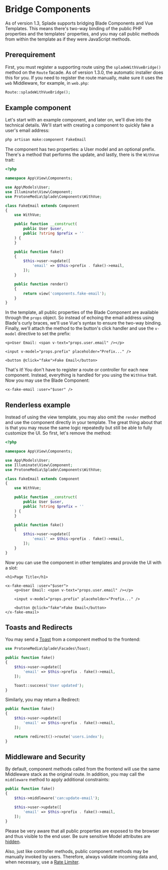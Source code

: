# Bridge Components

As of version 1.3, Splade supports bridging Blade Components and Vue Templates. This means there's two-way binding of the public PHP properties and the templates' properties, and you may call public methods from within the template as if they were JavaScript methods.

## Prerequirement

First, you must register a supporting route using the `spladeWithVueBridge()` method on the `Route` facade. As of version 1.3.0, the automatic installer does this for you. If you need to register the route manually, make sure it uses the `web` Middleware, for example, in `web.php`:

```php
Route::spladeWithVueBridge();
```

## Example component

Let's start with an example component, and later on, we'll dive into the technical details. We'll start with creating a component to quickly fake a user's email address:

```bash
php artisan make:component FakeEmail
```

The component has two properties: a User model and an optional prefix. There's a method that performs the update, and lastly, there is the `WithVue` trait:

```php
<?php

namespace App\View\Components;

use App\Models\User;
use Illuminate\View\Component;
use ProtoneMedia\Splade\Components\WithVue;

class FakeEmail extends Component
{
    use WithVue;

    public function __construct(
        public User $user,
        public ?string $prefix = ''
    ) {
    }

    public function fake()
    {
        $this->user->update([
            'email' => $this->prefix . fake()->email,
        ]);
    }

    public function render()
    {
        return view('components.fake-email');
    }
}
```

In the template, all public properties of the Blade Component are available through the `props` object. So instead of echoing the email address using Blade's curly braces, we'll use Vue's syntax to ensure the two-way binding. Finally, we'll attach the method to the button's click handler and use the `v-model` directive to set the prefix:

```blade
<p>User Email: <span v-text="props.user.email" /></p>

<input v-model="props.prefix" placeholder="Prefix..." />

<button @click="fake">Fake Email</button>
```

That's it! You don't have to register a route or controller for each new component. Instead, everything is handled for you using the `WithVue` trait. Now you may use the Blade Component:

```blade
<x-fake-email :user="$user" />
```

## Renderless example

Instead of using the view template, you may also omit the `render` method and use the component directly in your template. The great thing about that is that you may reuse the same logic repeatedly but still be able to fully customize the UI. So first, let's remove the method:

```php
<?php

namespace App\View\Components;

use App\Models\User;
use Illuminate\View\Component;
use ProtoneMedia\Splade\Components\WithVue;

class FakeEmail extends Component
{
    use WithVue;

    public function __construct(
        public User $user,
        public ?string $prefix = ''
    ) {
    }

    public function fake()
    {
        $this->user->update([
            'email' => $this->prefix . fake()->email,
        ]);
    }
}
```

Now you can use the component in other templates and provide the UI with a slot:

```blade
<h1>Page Title</h1>

<x-fake-email :user="$user">
    <p>User Email: <span v-text="props.user.email" /></p>

    <input v-model="props.prefix" placeholder="Prefix..." />

    <button @click="fake">Fake Email</button>
</x-fake-email>
```

## Toasts and Redirects

You may send a [Toast](./toasts.md) from a component method to the frontend:

```php
use ProtoneMedia\Splade\Facades\Toast;

public function fake()
{
    $this->user->update([
        'email' => $this->prefix . fake()->email,
    ]);

    Toast::success('User updated');
}
```

Similarly, you may return a Redirect:

```php
public function fake()
{
    $this->user->update([
        'email' => $this->prefix . fake()->email,
    ]);

    return redirect()->route('users.index');
}
```

## Middleware and Security

By default, component methods called from the frontend will use the same Middleware stack as the original route. In addition, you may call the `middleware` method to apply additional constraints:

```php
public function fake()
{
    $this->middleware('can:update-email');

    $this->user->update([
        'email' => $this->prefix . fake()->email,
    ]);
}
```

Please be very aware that all public properties are exposed to the browser and thus visible to the end user. Be sure sensitive Model attributes are [hidden](https://laravel.com/docs/10.x/eloquent-serialization#hiding-attributes-from-json).

Also, just like controller methods, public component methods may be manually invoked by users. Therefore, always validate incoming data and, when necessary, use a [Rate Limiter](https://laravel.com/docs/10.x/rate-limiting#main-content).